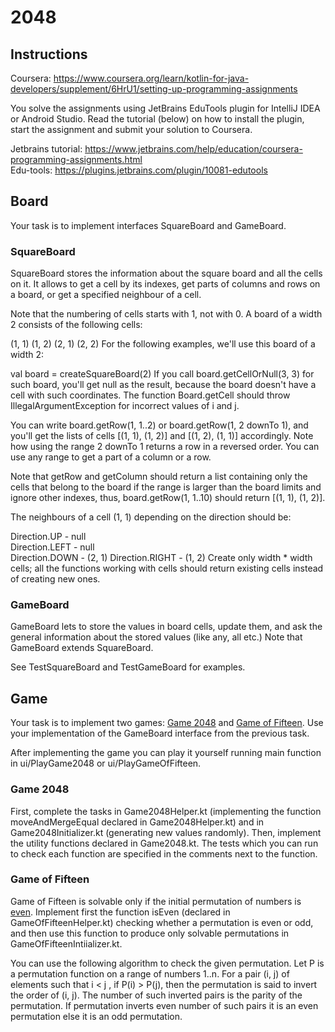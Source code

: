 # 2048

## Instructions

Coursera: https://www.coursera.org/learn/kotlin-for-java-developers/supplement/6HrU1/setting-up-programming-assignments  

You solve the assignments using JetBrains EduTools plugin for IntelliJ IDEA or Android Studio. Read the tutorial (below) on how to install the plugin, start the assignment and submit your solution to Coursera.

Jetbrains tutorial: https://www.jetbrains.com/help/education/coursera-programming-assignments.html  
Edu-tools: https://plugins.jetbrains.com/plugin/10081-edutools

## Board

Your task is to implement interfaces SquareBoard and GameBoard.

### SquareBoard

SquareBoard stores the information about the square board and all the cells on it. It allows to get a cell by its indexes, get parts of columns and rows on a board, or get a specified neighbour of a cell.

Note that the numbering of cells starts with 1, not with 0. A board of a width 2 consists of the following cells:

(1, 1) (1, 2)
(2, 1) (2, 2)
For the following examples, we'll use this board of a width 2:

val board = createSquareBoard(2)
If you call board.getCellOrNull(3, 3) for such board, you'll get null as the result, because the board doesn't have a cell with such coordinates. The function Board.getCell should throw IllegalArgumentException for incorrect values of i and j.

You can write board.getRow(1, 1..2) or board.getRow(1, 2 downTo 1), and you'll get the lists of cells [(1, 1), (1, 2)] and [(1, 2), (1, 1)] accordingly. Note how using the range 2 downTo 1 returns a row in a reversed order. You can use any range to get a part of a column or a row.

Note that getRow and getColumn should return a list containing only the cells that belong to the board if the range is larger than the board limits and ignore other indexes, thus, board.getRow(1, 1..10) should return [(1, 1), (1, 2)].

The neighbours of a cell (1, 1) depending on the direction should be:

Direction.UP - null     
Direction.LEFT - null     
Direction.DOWN - (2, 1) 
Direction.RIGHT - (1, 2)
Create only width * width cells; all the functions working with cells should return existing cells instead of creating new ones.

### GameBoard

GameBoard lets to store the values in board cells, update them, and ask the general information about the stored values (like any, all etc.) Note that GameBoard extends SquareBoard.

See TestSquareBoard and TestGameBoard for examples.

## Game

Your task is to implement two games: [Game 2048](https://en.wikipedia.org/wiki/2048_\(video_game\)) and [Game of Fifteen](https://en.wikipedia.org/wiki/15_puzzle). Use your implementation of the GameBoard interface from the previous task.

After implementing the game you can play it yourself running main function in ui/PlayGame2048 or ui/PlayGameOfFifteen.

### Game 2048

First, complete the tasks in Game2048Helper.kt (implementing the function moveAndMergeEqual declared in Game2048Helper.kt) and in Game2048Initializer.kt (generating new values randomly). Then, implement the utility functions declared in Game2048.kt. The tests which you can run to check each function are specified in the comments next to the function.

### Game of Fifteen

Game of Fifteen is solvable only if the initial permutation of numbers is [even](https://en.wikipedia.org/wiki/Parity_of_a_permutation). Implement first the function isEven (declared in GameOfFifteenHelper.kt) checking whether a permutation is even or odd, and then use this function to produce only solvable permutations in GameOfFifteenIntiializer.kt.

You can use the following algorithm to check the given permutation. Let P is a permutation function on a range of numbers 1..n. For a pair (i, j) of elements such that i < j , if P(i) > P(j), then the permutation is said to invert the order of (i, j). The number of such inverted pairs is the parity of the permutation. If permutation inverts even number of such pairs it is an even permutation else it is an odd permutation.
